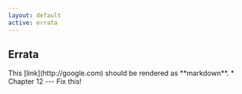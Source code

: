 ```yaml
---
layout: default
active: errata
---
```


<!-- Errata -->
<section>
  <div class="page-header" id="supplement">
    <h2>Errata</h2>
  </div>
  <div class="row">
    <div class="span10 offset1">
    <!-- Note that all Markdown content but be outdented, including the surrounding div -->
<div markdown="1">
This [link](http://google.com) should be rendered as **markdown**.
* Chapter 12 --- Fix this!
</div>
    </div>
  </div>
</section>
